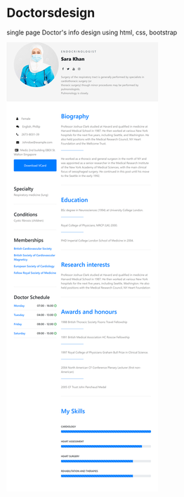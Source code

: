 # Doctorsdesign
single page Doctor's info design using html, css, bootstrap


![](screenshot_img/Web_Doctors_index.html.png)
